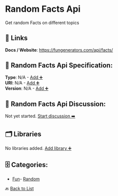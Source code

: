 # Random Facts Api

Get random Facts on different topics

##  🔗 Links
**Docs / Website**: https://fungenerators.com/api/facts/

## 🧬 Random Facts Api Specification:
**Type**: N/A - [Add ➕](https://github.com/apis-list/apis-list/edit/main/apis.yaml#L16247)  
**URI**: N/A - [Add ➕](https://github.com/apis-list/apis-list/edit/main/apis.yaml#L16247)  
**Version**: N/A - [Add ➕](https://github.com/apis-list/apis-list/edit/main/apis.yaml#L16247)

## 💬 Random Facts Api Discussion:
Not yet started. [Start discussion ➡️](https://github.com/apis-list/apis-list/discussions/new)

## 🗂️ Libraries

No libraries added. [Add library ➕](https://github.com/apis-list/apis-list/edit/main/apis.yaml#L16247)    


## 🗄️ Categories:
- [Fun](https://github.com/apis-list/apis-list#fun-)- [Random](https://github.com/apis-list/apis-list#random-)

🔙  [Back to List](https://github.com/apis-list/apis-list)
